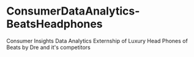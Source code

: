 # ConsumerDataAnalytics-BeatsHeadphones
Consumer Insights Data Analytics Externship of Luxury Head Phones of Beats by Dre and it's competitors
